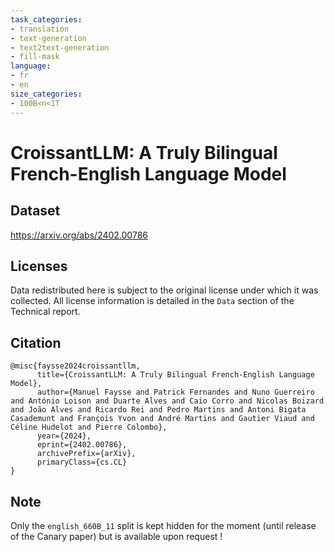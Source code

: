 ```yaml
---
task_categories:
- translation
- text-generation
- text2text-generation
- fill-mask
language:
- fr
- en
size_categories:
- 100B<n<1T
---
```


# CroissantLLM: A Truly Bilingual French-English Language Model

## Dataset

https://arxiv.org/abs/2402.00786

## Licenses

Data redistributed here is subject to the original license under which it was collected. All license information is detailed in the `Data` section of the Technical report.


## Citation

```
@misc{faysse2024croissantllm,
      title={CroissantLLM: A Truly Bilingual French-English Language Model}, 
      author={Manuel Faysse and Patrick Fernandes and Nuno Guerreiro and António Loison and Duarte Alves and Caio Corro and Nicolas Boizard and João Alves and Ricardo Rei and Pedro Martins and Antoni Bigata Casademunt and François Yvon and André Martins and Gautier Viaud and Céline Hudelot and Pierre Colombo},
      year={2024},
      eprint={2402.00786},
      archivePrefix={arXiv},
      primaryClass={cs.CL}
}
```


## Note

Only the `english_660B_11` split is kept hidden for the moment (until release of the Canary paper) but is available upon request !
